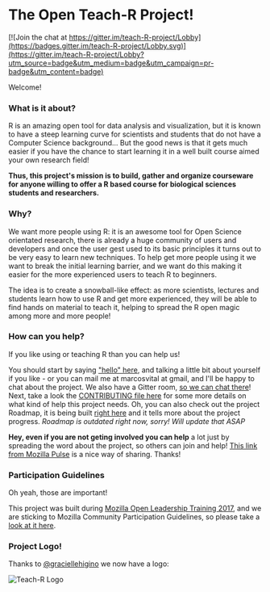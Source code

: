 # The Open Teach-R Project!

[![Join the chat at https://gitter.im/teach-R-project/Lobby](https://badges.gitter.im/teach-R-project/Lobby.svg)](https://gitter.im/teach-R-project/Lobby?utm_source=badge&utm_medium=badge&utm_campaign=pr-badge&utm_content=badge)

Welcome!

### What is it about?

R is an amazing open tool for data analysis and visualization, but it is known to have a steep learning curve for scientists and students that do not have a Computer Science background... But the good news is that it gets much easier if you have the chance to start learning it in a well built course aimed your own research field!

**Thus, this project's mission is to build, gather and organize courseware for anyone willing to offer a R based course for biological sciences students and researchers.**

### Why?

We want more people using R: it is an awesome tool for Open Science orientated research, there is already a huge community of users and developers and once the user gest used to its basic principles it turns out to be very easy to learn new techniques.
To help get more people using it we want to break the initial learning barrier, and we want do this making it easier for the more experienced users to teach R to beginners.

The idea is to create a snowball-like effect: as more scientists, lectures and students learn how to use R and get more experienced, they will be able to find hands on material to teach it, helping to spread the R open magic among more and more people!

### How can you help?

If you like using or teaching R than you can help us!

You should start by saying ["hello" here](https://github.com/marcosvital/teach-R-project/issues/1), and talking a little bit about yourself if you like - or you can mail me at marcosvital at gmail, and I'll be happy to chat about the project. We also have a Gitter room, [so we can chat there](https://gitter.im/teach-R-project/Lobby)!  Next, take a look the [CONTRIBUTING file here](https://github.com/marcosvital/teach-R-project/blob/master/CONTRIBUTING.md) for some more details on what kind of help this project needs. 
Oh, you can also check out the project Roadmap, it is being built [right here](https://github.com/marcosvital/teach-R-project/blob/master/ROADMAP.md) and it tells more about the project progress. *Roadmap is outdated right now, sorry! Will update that ASAP*

**Hey, even if you are not geting involved you can help** a lot just by spreading the word about the project, so others can join and help! [This link from Mozilla Pulse](https://www.mozillapulse.org/entry/238) is a nice way of sharing. Thanks!

### Participation Guidelines

Oh yeah, those are important!

This project was built during [Mozilla Open Leadership Training 2017](https://mozilla.github.io/open-leadership-training-series/), and we are sticking to Mozilla Community Participation Guidelines, so please take a [look at it here](https://www.mozilla.org/en-US/about/governance/policies/participation/).

### Project Logo!

Thanks to [@graciellehigino](https://github.com/graciellehigino) we now have a logo:

![Teach-R Logo](https://github.com/marcosvital/teach-R-project/blob/master/TeachR.png)
